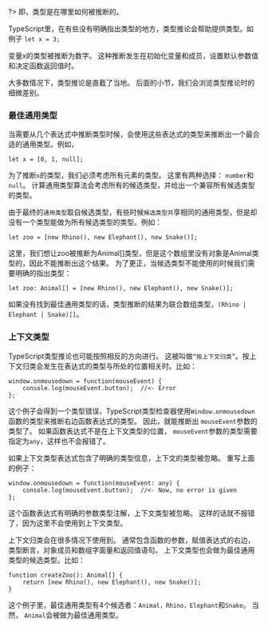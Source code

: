 ?> 即，类型是在哪里如何被推断的。

TypeScript里，在有些没有明确指出类型的地方，类型推论会帮助提供类型。如例子 `let x = 3;`

变量x的类型被推断为数字。 这种推断发生在初始化变量和成员，设置默认参数值和决定函数返回值时。

大多数情况下，类型推论是直截了当地。 后面的小节，我们会浏览类型推论时的细微差别。

### 最佳通用类型

当需要从几个表达式中推断类型时候，会使用这些表达式的类型来推断出一个最合适的通用类型。例如，

    let x = [0, 1, null];

为了推断`x`的类型，我们必须考虑所有元素的类型。 这里有两种选择： `number`和`null`。 计算通用类型算法会考虑所有的候选类型，并给出一个兼容所有候选类型的类型。

由于最终的`通用类型`取自候选类型，有些时候`候选类型共`享相同的通用类型，但是却没有一个类型能做为所有候选类型的类型。例如：

    let zoo = [new Rhino(), new Elephant(), new Snake()];

这里，我们想让zoo被推断为Animal[]类型，但是这个数组里没有对象是Animal类型的，因此不能推断出这个结果。 为了更正，当候选类型不能使用的时候我们需要明确的指出类型：

    let zoo: Animal[] = [new Rhino(), new Elephant(), new Snake()];

如果没有找到最佳通用类型的话，类型推断的结果为联合数组类型，`(Rhino | Elephant | Snake)[]`。


### 上下文类型
TypeScript类型推论也可能按照相反的方向进行。 这被叫做`“按上下文归类”`。按上下文归类会发生在表达式的类型与所处的位置相关时。比如：

    window.onmousedown = function(mouseEvent) {
        console.log(mouseEvent.button);  //<- Error
    };

这个例子会得到一个类型错误，TypeScript类型检查器使用`Window.onmousedown`函数的类型来推断右边函数表达式的类型。 因此，就能推断出 `mouseEvent`参数的类型了。 如果函数表达式不是在上下文类型的位置， `mouseEvent`参数的类型需要指定为`any`，这样也不会报错了。

如果上下文类型表达式包含了明确的类型信息，上下文的类型被忽略。 重写上面的例子：

    window.onmousedown = function(mouseEvent: any) {
        console.log(mouseEvent.button);  //<- Now, no error is given
    };

这个函数表达式有明确的参数类型注解，上下文类型被忽略。 这样的话就不报错了，因为这里不会使用到上下文类型。

上下文归类会在很多情况下使用到。 通常包含函数的参数，赋值表达式的右边，类型断言，对象成员和数组字面量和返回值语句。 上下文类型也会做为最佳通用类型的候选类型。比如：

    function createZoo(): Animal[] {
        return [new Rhino(), new Elephant(), new Snake()];
    }

这个例子里，最佳通用类型有4个候选者：`Animal，Rhino，Elephant`和`Snake`。 当然， `Animal`会被做为最佳通用类型。

















